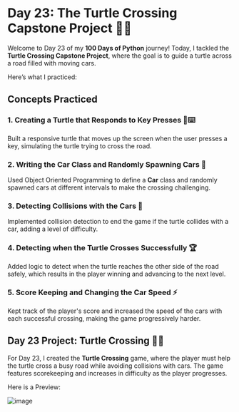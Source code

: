 # Day 23: The Turtle Crossing Capstone Project 🐢🚗

Welcome to Day 23 of my **100 Days of Python** journey! Today, I tackled the **Turtle Crossing Capstone Project**, where the goal is to guide a turtle across a road filled with moving cars.

Here’s what I practiced:

## Concepts Practiced

### 1. Creating a Turtle that Responds to Key Presses 🐢⌨️
Built a responsive turtle that moves up the screen when the user presses a key, simulating the turtle trying to cross the road.

### 2. Writing the Car Class and Randomly Spawning Cars 🚗
Used Object Oriented Programming to define a **Car** class and randomly spawned cars at different intervals to make the crossing challenging.

### 3. Detecting Collisions with the Cars 🎯
Implemented collision detection to end the game if the turtle collides with a car, adding a level of difficulty.

### 4. Detecting when the Turtle Crosses Successfully 🏆
Added logic to detect when the turtle reaches the other side of the road safely, which results in the player winning and advancing to the next level.

### 5. Score Keeping and Changing the Car Speed ⚡
Kept track of the player's score and increased the speed of the cars with each successful crossing, making the game progressively harder.

## Day 23 Project: Turtle Crossing 🐢🚗

For Day 23, I created the **Turtle Crossing** game, where the player must help the turtle cross a busy road while avoiding collisions with cars. The game features scorekeeping and increases in difficulty as the player progresses.

Here is a Preview:

![image](https://github.com/user-attachments/assets/6f5aa6cb-0ebe-432a-9fc9-7cfce995ae92)
